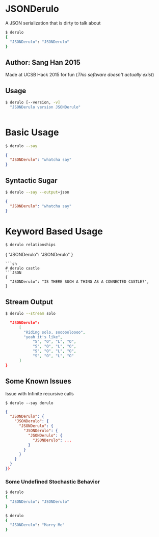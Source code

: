 # JSONDerulo
A JSON serialization that is dirty to talk about

```sh
$ derulo
{
  "JSONDerulo": "JSONDerulo"
}
```

## Author: Sang Han 2015

Made at UCSB Hack 2015 for fun
(_This software doesn't actually exist_)

## Usage


```sh
$ derulo [--version, -v]
  "JSONDerulo version JSONDerulo" 
  
```

# Basic Usage
```sh
$ derulo --say
```
```JSON
{
  "JSONDerulo": "whatcha say"
}
```

## Syntactic Sugar
```sh
$ derulo --say --output=json
```
```JSON
{
  "JSONDerulo": "whatcha say"
}
```

# Keyword Based Usage

```sh
$ derulo relationships
```
{
  "JSONDerulo": "JSONDerulo"
}
```
```sh
# derulo castle
```JSON
{
  "JSONDerulo": "IS THERE SUCH A THING AS A CONNECTED CASTLE?",
}

```

## Stream Output
```sh
$ derulo --stream solo
```
```JSON
  "JSONDerulo": 
      [
        "Riding solo, soooooloooo",
        "yeah it's like",
            "S", "O", "L", "O",
            "S", "O", "L", "O",
            "S", "O", "L", "O",
            "S", "O", "L", "O"
      ]
}

```


## Some Known Issues

Issue with Infinite recursive calls

```
$ derulo --say derulo
```
```JSON
{
  "JSONDerulo": {
    "JSONDerulo": {
      "JSONDerulo": {
        "JSONDerulo": {
          "JSONDerulo": {
            "JSONDerulo": ...
          }
        }
      }
    }
  }
}}
```

### Some Undefined Stochastic Behavior

``` sh
$ derulo
{
  "JSONDerulo": "JSONDerulo"
}
```

``` sh
$ derulo
{
  "JSONDerulo": "Marry Me"
}
```
